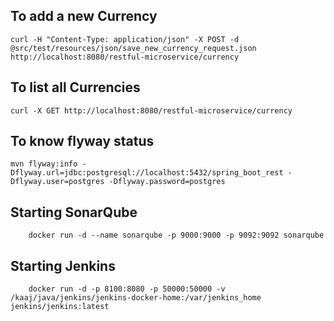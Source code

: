 ## To add a new Currency
	curl -H "Content-Type: application/json" -X POST -d @src/test/resources/json/save_new_currency_request.json http://localhost:8080/restful-microservice/currency
	
## To list all Currencies
	curl -X GET http://localhost:8080/restful-microservice/currency	

## To know flyway status
	mvn flyway:info -Dflyway.url=jdbc:postgresql://localhost:5432/spring_boot_rest -Dflyway.user=postgres -Dflyway.password=postgres

## Starting SonarQube
		docker run -d --name sonarqube -p 9000:9000 -p 9092:9092 sonarqube
		
## Starting Jenkins

		docker run -d -p 8100:8080 -p 50000:50000 -v /kaaj/java/jenkins/jenkins-docker-home:/var/jenkins_home jenkins/jenkins:latest
				
